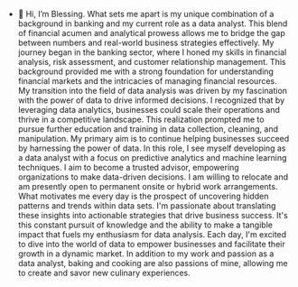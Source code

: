 - 👋 Hi, I’m Blessing. What sets me apart is my unique combination of a background in banking and my current role as a data analyst. This blend of financial acumen and analytical prowess allows me to bridge the gap between numbers and real-world business strategies effectively.
My journey began in the banking sector, where I honed my skills in financial analysis, risk assessment, and customer relationship management. This background provided me with a strong foundation for understanding financial markets and the intricacies of managing financial resources.
My transition into the field of data analysis was driven by my fascination with the power of data to drive informed decisions. I recognized that by leveraging data analytics, businesses could scale their operations and thrive in a competitive landscape. This realization prompted me to pursue further education and training in data collection, cleaning, and manipulation.
My primary aim is to continue helping businesses succeed by harnessing the power of data. In this role, I see myself developing as a data analyst with a focus on predictive analytics and machine learning techniques. I aim to become a trusted advisor, empowering organizations to make data-driven decisions.
I am willing to relocate and am presently open to permanent onsite or hybrid work arrangements. 
What motivates me every day is the prospect of uncovering hidden patterns and trends within data sets. I'm passionate about translating these insights into actionable strategies that drive business success. It's this constant pursuit of knowledge and the ability to make a tangible impact that fuels my enthusiasm for data analysis. Each day, I'm excited to dive into the world of data to empower businesses and facilitate their growth in a dynamic market.
In addition to my work and passion as a data analyst, baking and cooking are also passions of mine, allowing me to create and savor new culinary experiences.
